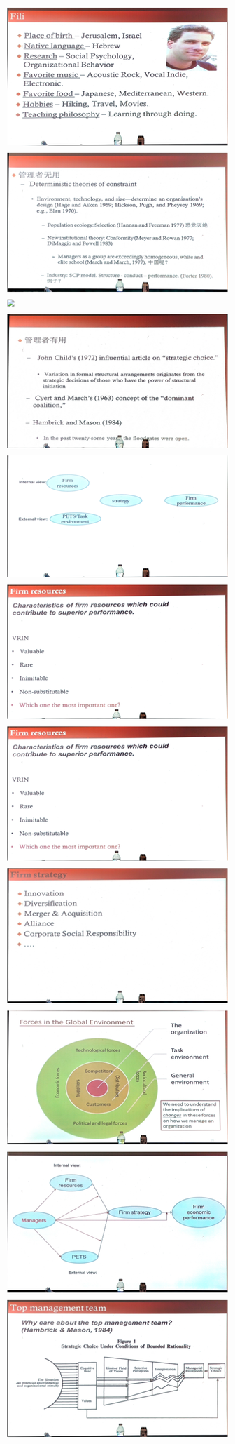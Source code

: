 ![](./image/2020-11-01-10-49-33.png)

![](./image/2020-11-01-10-50-39.png)

![](./image/2020-11-01-10-50-59.png)

![](./image/2020-11-01-10-51-48.png)

![](./image/2020-11-01-10-52-00.png)

![](./image/2020-11-01-10-52-11.png)

![](./image/2020-11-01-10-54-17.png)

![](./image/2020-11-01-10-54-27.png)

![](./image/2020-11-01-10-54-45.png)

![](./image/2020-11-01-10-54-53.png)

![](./image/2020-11-01-11-00-26.png)